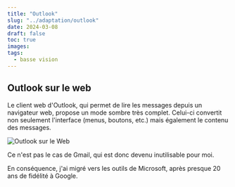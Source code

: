```yaml
---
title: "Outlook"
slug: "../adaptation/outlook"
date: 2024-03-08
draft: false
toc: true
images:
tags:
  - basse vision
---
```

## Outlook sur le web
Le client web d'Outlook, qui permet de lire les messages depuis un navigateur web, propose un mode sombre très complet. Celui-ci convertit non seulement l'interface (menus, boutons, etc.) mais également le contenu des messages.

![Outlook sur le Web](/vision/outlook-webmail-fr.png)

Ce n'est pas le cas de Gmail, qui est donc devenu inutilisable pour moi.

En conséquence, j'ai migré vers les outils de Microsoft, après presque 20 ans de fidélité à Google.